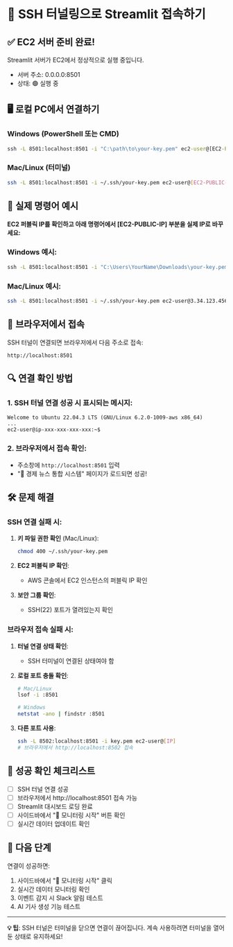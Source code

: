 # 🔗 SSH 터널링으로 Streamlit 접속하기

## ✅ EC2 서버 준비 완료!
Streamlit 서버가 EC2에서 정상적으로 실행 중입니다.
- 서버 주소: 0.0.0.0:8501
- 상태: 🟢 실행 중

## 🖥️ 로컬 PC에서 연결하기

### Windows (PowerShell 또는 CMD)
```cmd
ssh -L 8501:localhost:8501 -i "C:\path\to\your-key.pem" ec2-user@[EC2-PUBLIC-IP]
```

### Mac/Linux (터미널)
```bash
ssh -L 8501:localhost:8501 -i ~/.ssh/your-key.pem ec2-user@[EC2-PUBLIC-IP]
```

## 🔧 실제 명령어 예시

**EC2 퍼블릭 IP를 확인하고 아래 명령어에서 [EC2-PUBLIC-IP] 부분을 실제 IP로 바꾸세요:**

### Windows 예시:
```cmd
ssh -L 8501:localhost:8501 -i "C:\Users\YourName\Downloads\your-key.pem" ec2-user@3.34.123.456
```

### Mac/Linux 예시:
```bash
ssh -L 8501:localhost:8501 -i ~/.ssh/your-key.pem ec2-user@3.34.123.456
```

## 📱 브라우저에서 접속

SSH 터널이 연결되면 브라우저에서 다음 주소로 접속:
```
http://localhost:8501
```

## 🔍 연결 확인 방법

### 1. SSH 터널 연결 성공 시 표시되는 메시지:
```
Welcome to Ubuntu 22.04.3 LTS (GNU/Linux 6.2.0-1009-aws x86_64)
...
ec2-user@ip-xxx-xxx-xxx-xxx:~$
```

### 2. 브라우저에서 접속 확인:
- 주소창에 `http://localhost:8501` 입력
- "🤖 경제 뉴스 통합 시스템" 페이지가 로드되면 성공!

## 🛠️ 문제 해결

### SSH 연결 실패 시:
1. **키 파일 권한 확인** (Mac/Linux):
   ```bash
   chmod 400 ~/.ssh/your-key.pem
   ```

2. **EC2 퍼블릭 IP 확인**:
   - AWS 콘솔에서 EC2 인스턴스의 퍼블릭 IP 확인

3. **보안 그룹 확인**:
   - SSH(22) 포트가 열려있는지 확인

### 브라우저 접속 실패 시:
1. **터널 연결 상태 확인**:
   - SSH 터미널이 연결된 상태여야 함

2. **로컬 포트 충돌 확인**:
   ```bash
   # Mac/Linux
   lsof -i :8501
   
   # Windows
   netstat -ano | findstr :8501
   ```

3. **다른 포트 사용**:
   ```bash
   ssh -L 8502:localhost:8501 -i key.pem ec2-user@[IP]
   # 브라우저에서 http://localhost:8502 접속
   ```

## 🎯 성공 확인 체크리스트

- [ ] SSH 터널 연결 성공
- [ ] 브라우저에서 http://localhost:8501 접속 가능
- [ ] Streamlit 대시보드 로딩 완료
- [ ] 사이드바에서 "🚀 모니터링 시작" 버튼 확인
- [ ] 실시간 데이터 업데이트 확인

## 🚀 다음 단계

연결이 성공하면:
1. 사이드바에서 "🚀 모니터링 시작" 클릭
2. 실시간 데이터 모니터링 확인
3. 이벤트 감지 시 Slack 알림 테스트
4. AI 기사 생성 기능 테스트

---

**💡 팁**: SSH 터널은 터미널을 닫으면 연결이 끊어집니다. 
계속 사용하려면 터미널을 열어둔 상태로 유지하세요!
